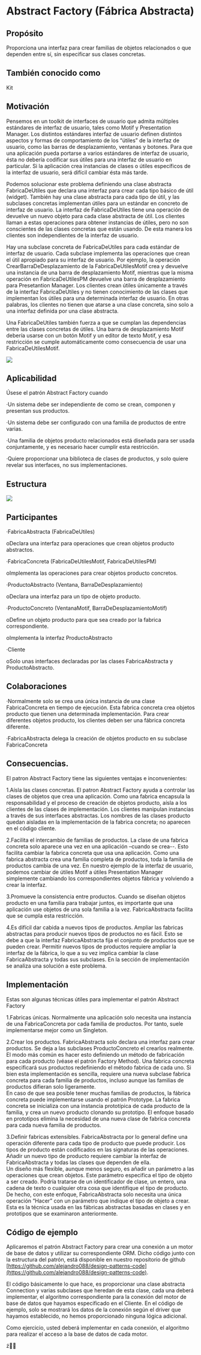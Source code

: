 # Abstract Factory \(Fábrica Abstracta\)

## Propósito

Proporciona una interfaz para crear familias de objetos relacionados o que dependen entre sí, sin especificar sus clases concretas.

## También conocido como

Kit

## Motivación

Pensemos en un toolkit de interfaces de usuario que admita múltiples estándares de interfaz de usuario, tales como Motif y Presentation Manager. Los distintos estándares interfaz de usuario definen distintos aspectos y formas de comportamiento de los “útiles” de la interfaz de usuario, como las barras de desplazamiento, ventanas y botones. Para que una aplicación pueda portarse a varios estándares de interfaz de usuario, ésta no debería codificar sus útiles para una interfaz de usuario en particular. Si la  aplicación crea instancias de clases o útiles específicos de la interfaz de usuario, será difícil cambiar ésta más tarde.

Podemos solucionar este problema definiendo una clase abstracta FabricaDeUtiles que declara una interfaz para crear cada tipo básico de útil \(widget\). También hay una clase abstracta para cada tipo de útil, y las subclases concretas implementan útiles para un estándar en concreto de interfaz de usuario. La interfaz de FabricaDeUtiles tiene una operación de devuelve un nuevo objeto para cada clase abstracta de útil. Los clientes llaman a estas operaciones para obtener instancias de útiles, pero no son conscientes de las clases concretas que están usando. De esta manera los clientes son independientes de la interfaz de usuario.

Hay una subclase concreta de FabricaDeUtiles para cada estándar de interfaz de usuario. Cada subclase implementa las operaciones que crean el útil apropiado para su interfaz de usuario. Por ejemplo, la operación CrearBarraDeDesplazamiento de la FabricaDeUtilesMotif crea y devuelve una instancia de una barra de desplazamiento Motif, mientras que la misma operación en FabricaDeUtilesPM devuelve una barra de desplazamiento para Presetantion Manager. Los clientes crean útiles únicamente a través de la interfaz FabricaDeUtiles y no tienen conocimiento de las clases que implementan los útiles para una determinada interfaz de usuario. En otras palabras, los clientes no tienen que atarse a una clase concreta, sino solo a una interfaz definida por una clase abstracta.

Una FabricaDeUtiles también fuerza a que se cumplan las dependencias entre las clases concretas de útiles. Una barra de desplazamiento Motif debería usarse con un botón Motif y un editor de texto Motif, y esa restricción se cumple automáticamente como consecuencia de usar una FabricaDeUtilesMotif.

![](file:///C:/Users/ALEJAN~1/AppData/Local/Temp/msohtmlclip1/01/clip_image002.jpg)

## Aplicabilidad

Úsese el patrón Abstract Factory cuando

·Un sistema debe ser independiente de como se crean, componen y presentan sus productos.

·Un sistema debe ser configurado con una familia de productos de entre varias.

·Una familia de objetos producto relacionados está diseñada para ser usada conjuntamente, y es necesario hacer cumplir esta restricción.

·Quiere proporcionar una biblioteca de clases de productos, y solo quiere revelar sus interfaces, no sus implementaciones.

## Estructura

![](file:///C:/Users/ALEJAN~1/AppData/Local/Temp/msohtmlclip1/01/clip_image004.jpg)

## Participantes

·FabricaAbstracta \(FabricaDeUtiles\)

oDeclara una interfaz para operaciones que crean objetos producto abstractos.

·FabricaConcreta \(FabricaDeUtilesMotif, FabricaDeUtilesPM\)

oImplementa las operaciones para crear objetos producto concretos.

·ProductoAbstracto \(Ventana, BarraDeDesplazamiento\)

oDeclara una interfaz para un tipo de objeto producto.

·ProductoConcreto \(VentanaMotif, BarraDeDesplazamientoMotif\)

oDefine un objeto producto para que sea creado por la fabrica correspondiente.

oImplementa la interfaz ProductoAbstracto

·Cliente

oSolo unas interfaces declaradas por las clases FabricaAbstracta y ProductoAbstracto.

## Colaboraciones

·Normalmente solo se crea una única instancia de una clase FabricaConcreta en tiempo de ejecución. Esta fabrica concreta crea objetos producto que tienen una determinada implementación. Para crear diferentes objetos producto, los clientes deben ser una fábrica concreta diferente.

·FabricaAbstracta delega la creación de objetos producto en su subclase FabricaConcreta

## Consecuencias.

El patron Abstract Factory tiene las siguientes ventajas e inconvenientes:

1.Aísla las clases concretas. El patron Abstract Factory ayuda a controlar las clases de objetos que crea una aplicación. Como una fabrica encapsula la responsabilidad y el proceso de creación de objetos producto, aísla a los clientes de las clases de implementación. Los clientes manipulan instancias a través de sus interfaces abstractas. Los nombres de las clases producto quedan aisladas en la implementación de la fabrica concreta; no aparecen en el código cliente.

2.Facilita el intercambio de familias de productos. La clase de una fabrica concreta solo aparece una vez en una aplicación –cuando se crea--. Esto facilita cambiar la fabrica concreta que usa una aplicación. Como una fabrica abstracta crea una familia completa de productos, toda la familia de productos cambia de una vez. En nuestro ejemplo de la interfaz de usuario, podemos cambiar de útiles Motif a útiles Presentation Manager simplemente cambiando los correspondientes objetos fábrica y volviendo a crear la interfaz.

3.Promueve la consistencia entre productos. Cuando se diseñan objetos producto en una familia para trabajar juntos, es importante que una aplicación use objetos de una sola familia a la vez. FabricaAbstracta facilita que se cumpla esta restricción.

4.Es difícil dar cabida a nuevos tipos de productos. Ampliar las fabricas abstractas para producir nuevos tipos de productos no es fácil. Esto se debe a que la interfaz FabricaAbstracta fija el conjunto de productos que se pueden crear. Permitir nuevos tipos de productos requiere ampliar la interfaz de la fábrica, lo que a su vez implica cambiar la clase FabricaAbstracta y todas sus subclases. En la sección de implementación se analiza una solución a este problema.

## Implementación

Estas son algunas técnicas útiles para implementar el patrón Abstract Factory

1.Fabricas únicas. Normalmente una aplicación solo necesita una instancia de una FabricaConcreta por cada familia de productos. Por tanto, suele implementarse mejor como un Singleton.

2.Crear los productos. FabricaAbstracta solo declara una interfaz para crear productos. Se deja a las subclases ProductoConcreto el crearlos realmente. El modo más común es hacer esto definiendo un método de fabricación para cada producto \(véase el patrón Factory Method\). Una fabrica concreta especificará sus productos redefiniendo el método fabrica de cada uno. Si bien esta implementación es sencilla, requiere una nueva subclase fabrica concreta para cada familia de productos, incluso aunque las familias de productos difieran solo ligeramente.  
 En caso de que sea posible tener muchas familias de productos, la fábrica concreta puede implementarse usando el patrón Prototype. La fabrica concreta se inicializa con una instancia prototípica de cada producto de la familia, y crea un nuevo producto clonando su prototipo. El enfoque basado en prototipos elimina la necesidad de una nueva clase de fabrica concreta para cada nueva familia de productos.

3.Definir fabricas extensibles. FabricaAbstracta por lo general define una operación diferente para cada tipo de producto que puede producir. Los tipos de producto están codificados en las signaturas de las operaciones. Añadir un nuevo tipo de producto requiere cambiar la interfaz de FabricaAbstracta y todas las clases que dependen de ella.  
 Un diseño más flexible, aunque menos seguro, es añadir un parámetro a las operaciones que crean objetos. Este parámetro especifica el tipo de objeto a ser creado. Podría tratarse de un identificador de clase, un entero, una cadena de texto o cualquier otra cosa que identifique el tipo de producto. De hecho, con este enfoque, FabricaAbstracta solo necesita una única operación “Hacer” con un parámetro que indique el tipo de objeto a crear. Esta es la técnica usada en las fábricas abstractas basadas en clases y en prototipos que se examinaron anteriormente.

## Código de ejemplo

Aplicaremos el patrón Abstract Factory para crear una conexión a un motor de base de datos y utilizar su correspondiente ORM. Dicho código junto con la estructura del patrón, está disponible en nuestro repositorio de github [https://github.com/alejandro088/design-patterns-code](https://github.com/alejandro088/design-patterns-code).

El código básicamente lo que hace, es proporcionar una clase abstracta Connection y varias subclases que heredan de esta clase, cada una deberá implementar, el algoritmo correspondiente para la conexión del motor de base de datos que hayamos especificado en el Cliente. En el código de ejemplo, solo se mostrará los datos de la conexión según el driver que hayamos establecido, no hemos proporcionado ninguna lógica adicional.

Como ejercicio, usted deberá implementar en cada conexión, el algoritmo para realizar el acceso a la base de datos de cada motor.

ź

